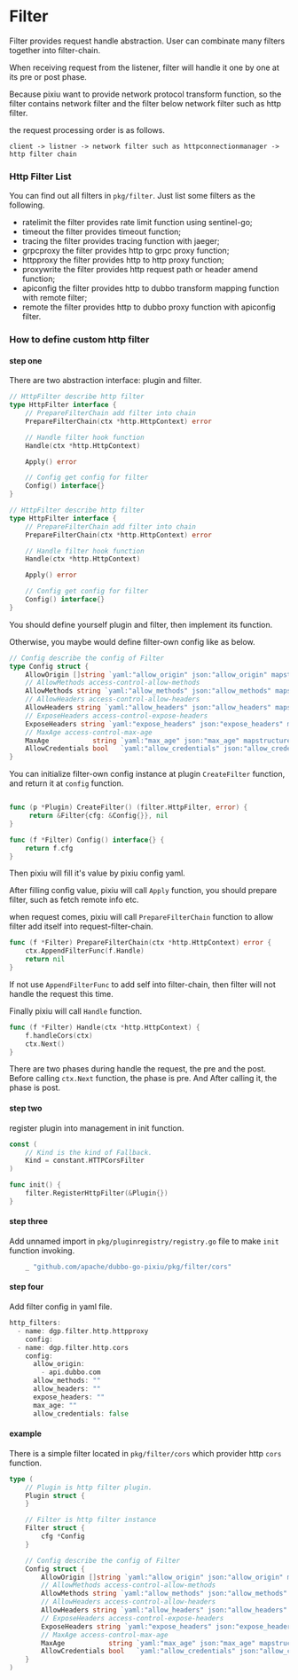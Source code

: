 # Filter


Filter provides request handle abstraction. User can combinate many filters together into filter-chain.

When receiving request from the listener, filter will handle it one by one at its pre or post phase.

Because pixiu want to provide network protocol transform function, so the filter contains network filter and the filter below network filter such as http filter.

the request processing order is as follows.

```
client -> listner -> network filter such as httpconnectionmanager -> http filter chain

```

### Http Filter List

You can find out all filters in `pkg/filter`. Just list some filters as the following.


- ratelimit the filter provides rate limit function using sentinel-go;
- timeout the filter provides timeout function;
- tracing the filter provides tracing function with jaeger;
- grpcproxy the filter provides http to grpc proxy function;
- httpproxy the filter provides http to http proxy function;
- proxywrite the filter provides http request path or header amend function;
- apiconfig the filter provides http to dubbo transform mapping function with remote filter;
- remote the filter provides http to dubbo proxy function with apiconfig filter.


### How to define custom http filter
#### step one

There are two abstraction interface: plugin and filter.

```go
// HttpFilter describe http filter
type HttpFilter interface {
    // PrepareFilterChain add filter into chain
    PrepareFilterChain(ctx *http.HttpContext) error

    // Handle filter hook function
    Handle(ctx *http.HttpContext)

    Apply() error

    // Config get config for filter
    Config() interface{}
}

// HttpFilter describe http filter
type HttpFilter interface {
    // PrepareFilterChain add filter into chain
    PrepareFilterChain(ctx *http.HttpContext) error

    // Handle filter hook function
    Handle(ctx *http.HttpContext)

    Apply() error

    // Config get config for filter
    Config() interface{}
}
```

You should define yourself plugin and filter, then implement its function.

Otherwise, you maybe would define filter-own config like as below.

```go
// Config describe the config of Filter
type Config struct {		
	AllowOrigin []string `yaml:"allow_origin" json:"allow_origin" mapstructure:"allow_origin"`
	// AllowMethods access-control-allow-methods
	AllowMethods string `yaml:"allow_methods" json:"allow_methods" mapstructure:"allow_methods"`
	// AllowHeaders access-control-allow-headers
	AllowHeaders string `yaml:"allow_headers" json:"allow_headers" mapstructure:"allow_headers"`
	// ExposeHeaders access-control-expose-headers
	ExposeHeaders string `yaml:"expose_headers" json:"expose_headers" mapstructure:"expose_headers"`
	// MaxAge access-control-max-age
	MaxAge           string `yaml:"max_age" json:"max_age" mapstructure:"max_age"`
	AllowCredentials bool   `yaml:"allow_credentials" json:"allow_credentials" mapstructure:"allow_credentials"`
}
```

You can initialize filter-own config instance at plugin `CreateFilter` function, and return it at `config` function.

```go

func (p *Plugin) CreateFilter() (filter.HttpFilter, error) {
     return &Filter{cfg: &Config{}}, nil
}

func (f *Filter) Config() interface{} {
	return f.cfg
}
```
Then pixiu will fill it's value by pixiu config yaml.

After filling config value, pixiu will call `Apply` function, you should prepare filter, such as fetch remote info etc.

when request comes, pixiu will call `PrepareFilterChain` function to allow filter add itself into request-filter-chain.

```go
func (f *Filter) PrepareFilterChain(ctx *http.HttpContext) error {
	ctx.AppendFilterFunc(f.Handle)
	return nil
}
```
If not use `AppendFilterFunc` to add self into filter-chain, then filter will not handle the request this time.

Finally pixiu will call `Handle` function.

```go
func (f *Filter) Handle(ctx *http.HttpContext) {
	f.handleCors(ctx)
	ctx.Next()
}

```

There are two phases during handle the request, the pre and the post. Before calling `ctx.Next` function, the phase is pre. And After calling it, the phase is post.




#### step two

register plugin into management in init function.

```go
const (
	// Kind is the kind of Fallback.
	Kind = constant.HTTPCorsFilter
)

func init() {
	filter.RegisterHttpFilter(&Plugin{})
}
```

#### step three

Add unnamed import in `pkg/pluginregistry/registry.go` file to make `init` function invoking.

```go
	_ "github.com/apache/dubbo-go-pixiu/pkg/filter/cors"
```


#### step four

Add filter config in yaml file.

```go
http_filters:
  - name: dgp.filter.http.httpproxy
    config:
  - name: dgp.filter.http.cors
    config:
      allow_origin:
        - api.dubbo.com
      allow_methods: ""
      allow_headers: ""
      expose_headers: ""
      max_age: ""
      allow_credentials: false
```


#### example

There is a simple filter located in `pkg/filter/cors` which provider http `cors` function.


```go
type (
	// Plugin is http filter plugin.
	Plugin struct {
	}

	// Filter is http filter instance
	Filter struct {
		cfg *Config
	}

	// Config describe the config of Filter
	Config struct {
		AllowOrigin []string `yaml:"allow_origin" json:"allow_origin" mapstructure:"allow_origin"`
		// AllowMethods access-control-allow-methods
		AllowMethods string `yaml:"allow_methods" json:"allow_methods" mapstructure:"allow_methods"`
		// AllowHeaders access-control-allow-headers
		AllowHeaders string `yaml:"allow_headers" json:"allow_headers" mapstructure:"allow_headers"`
		// ExposeHeaders access-control-expose-headers
		ExposeHeaders string `yaml:"expose_headers" json:"expose_headers" mapstructure:"expose_headers"`
		// MaxAge access-control-max-age
		MaxAge           string `yaml:"max_age" json:"max_age" mapstructure:"max_age"`
		AllowCredentials bool   `yaml:"allow_credentials" json:"allow_credentials" mapstructure:"allow_credentials"`
	}
)

```
 